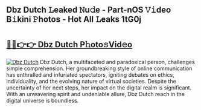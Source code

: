 ## Dbz Dutch 𝙻eaked 𝙽u𝚍e - Part-nOS 𝚅𝚒deo B𝚒kini 𝙿hotos - Hot All 𝙻eaks 1tG0j

# <h2><a href="http://ld1x07v.urlbe.top/?page=Dbz+Dutch">🔗🔗👉👉 Dbz Dutch P𝚑oto𝚜Vid𝚎o</a></h2>

[![Dbz Dutch](https://i.imgur.com/eBuTRDB.gif)](http://ld1x07v.urlbe.top/?page=Dbz+Dutch)
Dbz Dutch, a multifaceted and paradoxical person, challenges simple comprehension. Her groundbreaking style of online communication has enthralled and infuriated spectators, igniting debates on ethics, individuality, and the evolving nature of virtual societies. Despite the uncertainty of her next steps, her impact on the digital realm is significant. With an unwavering spirit and undeniable allure, Dbz Dutch reach in the digital universe is boundless.
